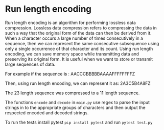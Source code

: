 # Run length encoding

Run length encoding is an algorithm for performing lossless data compression. Lossless data compression refers to compressing the data in such a way that the original form of the data can then be derived from it. When a character occurs a large number of times consecutively in a sequence, then we can represent the same consecutive subsequence using only a single occurrence of that character and its count. Using run length encoding, we can save memory space while transmitting data and preserving its original form. It is useful when we want to store or transmit large sequences of data.

For example if the sequence is : AACCCBBBBBAAAAFFFFFFFFZ

Then, using run length encoding, we can represent it as: 2A3C5B4A8FZ

The 23 length sequence was compressed to a 11 length sequence.

The functions `encode` and `decode` in `main.py` use regex to parse the input strings in to the appropriate groups of characters and then output the respected encoded and decoded strings.

To run the tests install pytest `pip install pytest` and run `pytest test.py`
